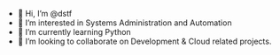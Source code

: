 - 👋 Hi, I’m @dstf
- 👀 I’m interested in Systems Administration and Automation
- 🌱 I’m currently learning Python
- 💞️ I’m looking to collaborate on Development & Cloud related projects.
 

<!---
dstf/dstf is a ✨ special ✨ repository because its `README.md` (this file) appears on your GitHub profile.
You can click the Preview link to take a look at your changes.
--->
